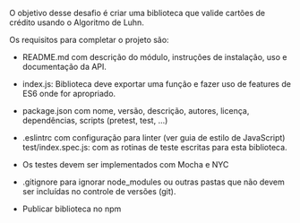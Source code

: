 O objetivo desse desafio é criar uma biblioteca que valide cartões de crédito usando o Algoritmo de Luhn.

Os requisitos para completar o projeto são:
* README.md com descrição do módulo, instruções de instalação, uso e documentação da API.

* index.js: Biblioteca deve exportar uma função e fazer uso de features de ES6 onde for apropriado.

* package.json com nome, versão, descrição, autores, licença, dependências, scripts (pretest, test, ...)

* .eslintrc com configuração para linter (ver guia de estilo de JavaScript)
test/index.spec.js: com as rotinas de teste escritas para esta biblioteca. 

* Os testes devem ser implementados com Mocha e NYC

* .gitignore para ignorar node_modules ou outras pastas que não devem ser incluídas no controle de versões (git).

* Publicar biblioteca no npm